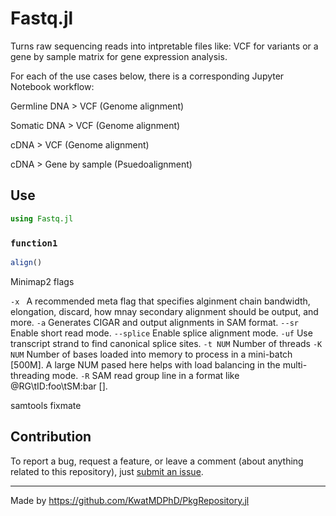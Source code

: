 # Fastq.jl

Turns raw sequencing reads into intpretable files like: VCF for variants or a gene by sample matrix for gene expression analysis.


For each of the use cases below, there is a corresponding Jupyter Notebook workflow:

Germline DNA > VCF (Genome alignment)

Somatic DNA > VCF (Genome alignment)

cDNA > VCF (Genome alignment)

cDNA > Gene by sample (Psuedoalignment)


## Use

```jl
using Fastq.jl
```

### `function1`

```jl
align()
```

Minimap2 flags

`-x ` 
A recommended meta flag that specifies alginment chain bandwidth, elongation, discard, how mnay secondary alignment should be output, and more. 
`-a` 
Generates CIGAR and output alignments in SAM format.
`--sr` 
Enable short read mode.
`--splice` Enable splice alignment mode.
`-uf`
Use transcript strand to find canonical splice sites. 
`-t NUM`
Number of threads
`-K NUM`
Number of bases loaded into memory to process in a mini-batch [500M]. A large NUM pased here helps with load balancing in the multi-threading mode.
`-R`
SAM read group line in a format like @RG\\tID:foo\\tSM:bar [].

samtools fixmate

## Contribution

To report a bug, request a feature, or leave a comment (about anything related to this repository), just [submit an issue](https://github.com/KatharineME/Fastq.jl.jl/issues/new/choose).

---

Made by https://github.com/KwatMDPhD/PkgRepository.jl
